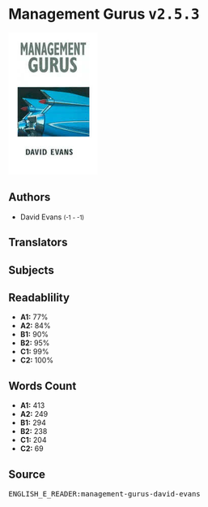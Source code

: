 # Management Gurus <kbd>v2.5.3</kbd>

![](./cover.medium.jpg "")

## Authors


 - David Evans <small>(-1 - -1)</small>

## Translators



## Subjects



## Readablility


 - **A1:** 77%
 - **A2:** 84%
 - **B1:** 90%
 - **B2:** 95%
 - **C1:** 99%
 - **C2:** 100%

## Words Count


 - **A1:** 413
 - **A2:** 249
 - **B1:** 294
 - **B2:** 238
 - **C1:** 204
 - **C2:** 69

## Source


<kbd>ENGLISH_E_READER:management-gurus-david-evans</kbd>
